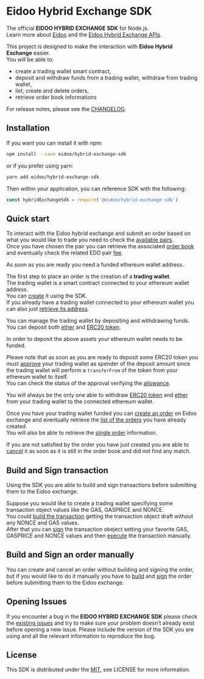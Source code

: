 # Eidoo Hybrid Exchange SDK


The official **EIDOO HYBRID EXCHANGE SDK** for Node.js.<br>
Learn more about [Eidoo](https://eidoo.io/hybrid-crypto-exchange/) and the [Eidoo Hybrid Exchange APIs](https://docs.api.eidoo.io/).

This project is designed to make the interaction with **Eidoo Hybrid Exchange** easier.<br>
You will be able to:
  - create a trading wallet smart contract,
  - deposit and withdraw funds from a trading wallet,  withdraw from trading wallet,
  - list, create and delete orders,
  - retrieve order book informations

For release notes, please see the [CHANGELOG](./CHANGELOG.md).


## Installation
If you want you can install it with npm:

```bash
npm install --save eidoo/hybrid-exchange-sdk
 ```

or if you prefer using yarn:

```bash
yarn add eidoo/hybrid-exchange-sdk
 ```

Then within your application, you can reference SDK with the following:

```javascript
const hybridExchangeSdk = require('@eidoo/hybrid-exchange-sdk')
```

## Quick start
To interact with the Eidoo hybrid exchange and submit an order based on what you would like to trade you need to check the [available pairs](./examples/lib/pair/listPair.js).<br>
Once you have chosen the pair you can retrieve the associated [order book](./examples/lib/pair/getOrderBook.js) and eventually check the related EDO pair [fee](./examples/lib/pair/getOrderBook.js).<br>

As soon as you are ready you need a funded ethereum wallet address.

The first step to place an order is the creation of a **trading wallet**.<br>
The trading wallet is a smart contract connected to your ethereum wallet address.<br>
You can [create](./examples/lib/tradingWallet/createWallet/createWallet.js) it using the SDK.<br>
If you already have a trading wallet connected to your ethereum wallet you can also just [retrieve its address](./examples/lib/tradingWallet/getAddress/getAddress.js).

You can manage the trading wallet by depositing and withdrawing funds.
You can deposit both [ether](./examples/lib/tradingWallet/depositEth/depositEther.js) and [ERC20 token](./examples/lib/tradingWallet/depositToken/depositToken.js).<br>

In order to deposit the above assets your ethereum wallet needs to be funded.<br>

Please note that as soon as you are ready to deposit some ERC20 token you must [approve](./examples/lib/tradingWallet/approve/approve.js) your trading wallet as spender of the deposit amount since the trading wallet will perform a `transferFrom` of the token from your ethereum wallet to itself.<br>
You can check the status of the approval verifying the [allowance](./examples/lib/tradingWallet/allowance/getAllowance.js).

You will always be the only one able to withdraw [ERC20 token](./examples/lib/tradingWallet/withdraw/withdraw.js) and [ether](./examples/lib/tradingWallet/withdraw/withdraw.js) from your trading wallet to the connected ethereum wallet.

Once you have your trading wallet funded you can [create an order](./examples/lib/orders/createOrder.js) on Eidoo exchange and eventually retrieve the [list of the orders](./examples/lib/orders/listOrders.js) you have already created.<br>
You will also be able to retrieve the [single order](./examples/lib/orders/getOrder.js) information.

If you are not satisfied by the order you have just created you are able to [cancel](./examples/lib/orders/cancelOrder.js) it as soon as it is still in the order book and did not find any match.

## Build and Sign transaction
Using the SDK you are able to build and sign transactions before submitting them to the Eidoo exchange.

Suppose you would like to create a trading wallet specifying some transaction object values like the GAS, GASPRICE and NONCE.<br>
You could [build the transaction](./examples/lib/tradingWallet/createWallet/buildCreateWallet.js) getting the transaction object draft without any NONCE and GAS values.<br>
After that you can [sign](./examples/lib/tradingWallet/createWallet/signCreateWallet.js) the transaction obeject setting your favorite GAS, GASPRICE and NONCE values and then [execute](./examples/lib/tradingWallet/createWallet/executeCreateWallet.js) the transaction manually.

## Build and Sign an order manually
You can create and cancel an order without building and signing the order, but if you would like to do it manually you have to [build](./examples/lib/orders/buildOrderCreate.js) and [sign](./examples/lib/orders/signOrderCreate.js) the order before submitting them to the Eidoo exchange.

## Opening Issues
If you encounter a bug in the **EIDOO HYBRID EXCHANGE SDK** please check the [existing issues](https://github.com/eidoo/hybrid-exchange-sdk/issues) and try to make sure your problem doesn’t already exist before opening a new issue. Please include the version of the SDK you are using and all the relevant information to reproduce the bug.


## License
This SDK is distributed under the
[MIT](./LICENSE),
see LICENSE for more information.